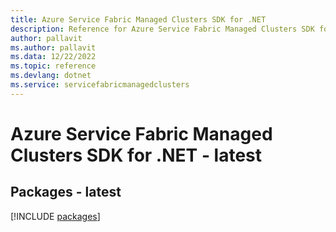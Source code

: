 ```yaml
---
title: Azure Service Fabric Managed Clusters SDK for .NET
description: Reference for Azure Service Fabric Managed Clusters SDK for .NET
author: pallavit
ms.author: pallavit
ms.data: 12/22/2022
ms.topic: reference
ms.devlang: dotnet
ms.service: servicefabricmanagedclusters
---
```

# Azure Service Fabric Managed Clusters SDK for .NET - latest
## Packages - latest
[!INCLUDE [packages](service-fabric-managed-clusters-index.md)]